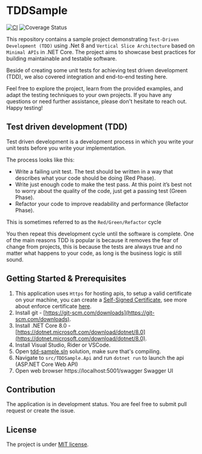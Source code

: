 # TDDSample

[![CI](https://img.shields.io/github/actions/workflow/status/mehdihadeli/tdd-sample/ci.yml?label=Build%20Pipeline%20&logo=github&style=for-the-badge)](https://github.com/mehdihadeli/tdd-sample/actions/workflows/ci.yml)
![Coverage Status](https://img.shields.io/coverallsCoverage/github/mehdihadeli/tdd-sample?style=for-the-badge&logo=coveralls&label=Code%20Coverage&logoColor=white)

This repository contains a sample project demonstrating `Test-Driven Development (TDD)` using .Net 8 and `Vertical Slice Architecture` based on `Minimal APIs` in .NET Core. The project aims to showcase best practices for building maintainable and testable software.

Beside of creating some unit tests for achieving test driven development (TDD), we also covered integration and end-to-end testing here.

Feel free to explore the project, learn from the provided examples, and adapt the testing techniques to your own projects. If you have any questions or need further assistance, please don't hesitate to reach out. Happy testing!

## Test driven development (TDD)

Test driven development is a development process in which you write your unit tests before you write your implementation.

The process looks like this:

- Write a failing unit test. The test should be written in a way that describes what your code should be doing (Red Phase).
- Write just enough code to make the test pass. At this point it’s best not to worry about the quality of the code, just get a passing test (Green Phase).
- Refactor your code to improve readability and performance (Refactor Phase).

This is sometimes referred to as the `Red/Green/Refactor` cycle

You then repeat this development cycle until the software is complete. One of the main reasons TDD is popular is because it removes the fear of change from projects, this is because the tests are always true and no matter what happens to your code, as long is the business logic is still sound.

## Getting Started & Prerequisites

1. This application uses `Https` for hosting apis, to setup a valid certificate on your machine, you can create a [Self-Signed Certificate](https://learn.microsoft.com/en-us/aspnet/core/security/docker-https?view=aspnetcore-7.0#macos-or-linux), see more about enforce certificate [here](https://learn.microsoft.com/en-us/aspnet/core/security/enforcing-ssl).
2. Install git - [https://git-scm.com/downloads](https://git-scm.com/downloads).
3. Install .NET Core 8.0 - [https://dotnet.microsoft.com/download/dotnet/8.0](https://dotnet.microsoft.com/download/dotnet/8.0).
4. Install Visual Studio, Rider or VSCode.
5. Open [tdd-sample.sln](./tdd-sample.sln) solution, make sure that's compiling.
6. Navigate to `src/TDDSample.Api` and run `dotnet run` to launch the api (ASP.NET Core Web API)
7. Open web browser https://localhost:5001/swagger Swagger UI

## Contribution

The application is in development status. You are feel free to submit pull request or create the issue.

## License

The project is under [MIT license](https://github.com/mehdihadeli/tdd-sample/blob/master/LICENSE).

